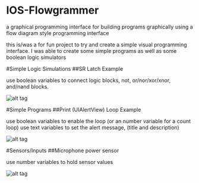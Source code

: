 # IOS-Flowgrammer
a graphical programming interface for building programs graphically using a flow diagram style programming interface

this is/was a for fun project to try and create a simple visual programming interface. I was able to create some simple programs
as well as some boolean logic simulators

#Simple Logic Simulations
##SR Latch Example

use boolean variables to connect logic blocks,  not, or/nor/xor/xnor, and/nand blocks. 

![alt tag](https://raw.github.com/nickolanack/IOS-Flowgrammer/master/sr-latch.png)


#Simple Programs
##Print (UIAlertView) Loop Example

use boolean variables to enable the loop (or an number variable for a count loop)
use text variables to set the alert message, (title and description)

![alt tag](https://raw.github.com/nickolanack/IOS-Flowgrammer/master/loop.png)


#Sensors/Inputs
##Microphone power sensor

use number variables to hold sensor values

![alt tag](https://raw.github.com/nickolanack/IOS-Flowgrammer/master/mic-sensor.png)
